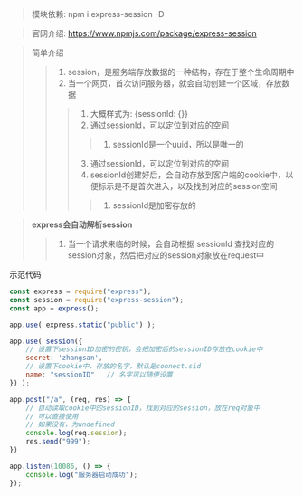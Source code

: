 
> 模块依赖: npm i express-session -D

> 官网介绍: https://www.npmjs.com/package/express-session

> 简单介绍
>> 1. session，是服务端存放数据的一种结构，存在于整个生命周期中
>> 2. 当一个网页，首次访问服务器，就会自动创建一个区域，存放数据
>>> 1. 大概样式为: {sessionId: {}}
>>> 2. 通过sessionId，可以定位到对应的空间
>>>> 1. sessionId是一个uuid，所以是唯一的
>>> 3. 通过sessionId，可以定位到对应的空间
>>> 4. sessionId创建好后，会自动存放到客户端的cookie中，以便标示是不是首次进入，以及找到对应的session空间
>>>> 1. sessionId是加密存放的

> **express会自动解析session**
>> 1. 当一个请求来临的时候，会自动根据 sessionId 查找对应的session对象，然后把对应的session对象放在request中


示范代码
```js
const express = require("express");
const session = require("express-session");
const app = express();

app.use( express.static("public") );

app.use( session({
    // 设置下sessionID加密的密钥，会把加密后的sessionID存放在cookie中
    secret: 'zhangsan',
    // 设置下cookie中，存放的名字，默认是connect.sid
    name: "sessionID"   // 名字可以随便设置
}) );

app.post("/a", (req, res) => {
    // 自动读取cookie中的sessionID，找到对应的session，放在req对象中
    // 可以直接使用
    // 如果没有，为undefined
    console.log(req.session);
    res.send("999");
})

app.listen(10086, () => {
    console.log("服务器启动成功");
});
```